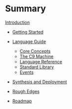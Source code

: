 # Summary

[Introduction](./introduction.md)

- [Getting Started](./001_getting_started.md)

- [Language Guide](./002_00_language_overview.md)

  - [Core Concepts](./002_01_services.md)
  - [The C9 Machine](./002_02_machine.md)
  - [Language Reference](./002_01_lang_ref.md)
  - [Standard Library](./002_05_stdlib.md)
  - [Events](./002_06_events.md)

<!-- - [Zero to Hero](./003_zero_to_hero.md) -->

<!-- - [The Compiler](./003_compiler.md) -->

- [Synthesis and Deployment](./004_synthesis_deployment.md)

- [Rough Edges](./005_rough_edges.md)

- [Roadmap](./006_roadmap.md)


